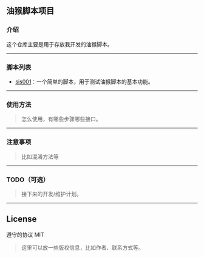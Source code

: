 ## 油猴脚本项目

### 介绍

这个仓库主要是用于存放我开发的油猴脚本。

---

### 脚本列表

- [sis001](https://raw.githubusercontent.com/498330580/tampermonkey/main/script/sis001/sis001_2.0.js)：一个简单的脚本，用于测试油猴脚本的基本功能。

---

### 使用方法

> 怎么使用，有哪些步骤哪些接口。

---

### 注意事项

> 比如混淆方法等

---

### TODO（可选）

> 接下来的开发/维护计划。

---

## License

遵守的协议 MIT

> 这里可以放一些版权信息，比如作者、联系方式等。
